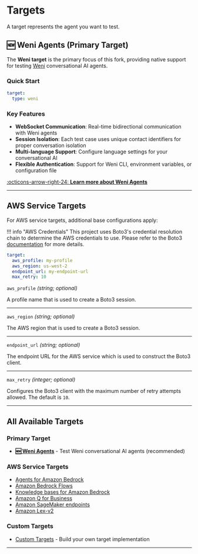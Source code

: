 # Targets

A target represents the agent you want to test.

## 🆕 Weni Agents (Primary Target)

The **Weni target** is the primary focus of this fork, providing native support for testing [Weni](https://weni.ai) conversational AI agents.

### Quick Start

```yaml title="agenteval.yml"
target:
  type: weni
```

### Key Features

- **WebSocket Communication**: Real-time bidirectional communication with Weni agents
- **Session Isolation**: Each test case uses unique contact identifiers for proper conversation isolation
- **Multi-language Support**: Configure language settings for your conversational AI
- **Flexible Authentication**: Support for Weni CLI, environment variables, or configuration file

[:octicons-arrow-right-24: **Learn more about Weni Agents**](weni.md)

---

## AWS Service Targets

For AWS service targets, additional base configurations apply:

!!! info "AWS Credentials"
    This project uses Boto3's credential resolution chain to determine the AWS credentials to use. Please refer to the
    Boto3 [documentation](https://boto3.amazonaws.com/v1/documentation/api/latest/guide/credentials.html) for more details.

```yaml title="agenteval.yml"
target:
  aws_profile: my-profile
  aws_region: us-west-2
  endpoint_url: my-endpoint-url
  max_retry: 10
```

`aws_profile` _(string; optional)_

A profile name that is used to create a Boto3 session.

---

`aws_region` _(string; optional)_

The AWS region that is used to create a Boto3 session.

---

`endpoint_url` _(string; optional)_

The endpoint URL for the AWS service which is used to construct the Boto3 client.

---

`max_retry` _(integer; optional)_

Configures the Boto3 client with the maximum number of retry attempts allowed. The default is `10`.

---

## All Available Targets

### Primary Target
- **[🆕 Weni Agents](weni.md)** - Test Weni conversational AI agents (recommended)

### AWS Service Targets
- [Agents for Amazon Bedrock](bedrock_agents.md)
- [Amazon Bedrock Flows](bedrock_flows.md)
- [Knowledge bases for Amazon Bedrock](bedrock_knowledge_bases.md)
- [Amazon Q for Business](q_business.md)
- [Amazon SageMaker endpoints](sagemaker_endpoints.md)
- [Amazon Lex-v2](lex_v2.md)

### Custom Targets
- [Custom Targets](custom_targets.md) - Build your own target implementation

---